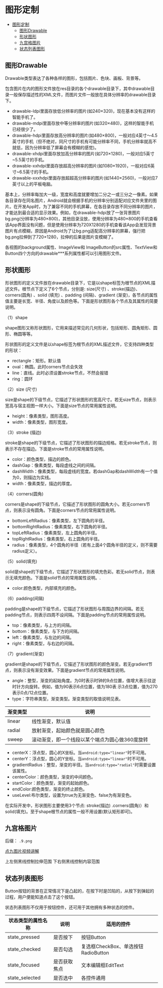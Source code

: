 # 图形定制

- [图形定制](#图形定制)
  - [图形Drawable](#图形drawable)
  - [形状图形](#形状图形)
  - [九宫格图片](#九宫格图片)
  - [状态列表图形](#状态列表图形)

## 图形Drawable

Drawable类型表达了各种各样的图形，包括图片、色块、画板、背景等。

包含图片在内的图形文件放在res目录的各个drawable目录下，其中drawable目录一般保存描述性的XML文件，而图片文件一般放在具体分辨率的drawable目录下。


- drawable-ldpi里面存放低分辨率的图片(如240×320)，现在基本没有这样的智能手机了。
- drawable-mdpi里面存放中等分辨率的图片(如320×480)，这样的智能手机已经很少了。
- drawable-hdpi里面存放高分辨率的图片(如480×800)，一般对应4英寸～4.5英寸的手机（但不绝对，同尺寸的手机有可能分辨率不同，手机分辨率就高不就低，因为分辨率低了屏幕会有模糊的感觉)。
- drawable-xhdpi里面存放加高分辨率的图片(如720×1280)，一般对应5英寸~5.5英寸的手机。
- drawable-xxhdpi里面存放超高分辨率的图片(如1080×1920)，一般对应6英寸~6.5英寸的手机。
- drawable-xxxhdpi里面存放超超高分辨率的图片(如1440×2560)，一般对应7英寸以上的平板电脑。

基本上，分辨率每加大一级，宽度和高度就要增加二分之一或三分之一像素。如果各目录存在同名图片，Android就会根据手机的分辨率分别适配对应文件夹里的图片。在开发App时，为了兼容不同的手机屏幕，在各目录存放不同分辨率的图片，才能达到最合适的显示效果。例如，在drawable-hdpi放了一张背景图片bg.png(分辨率为480×800)，其他目录没放，使用分辨率为480×800的手机查看该App界面没有问题，但是使用分辨率为720X1280的手机查看该App会发现背景图片有点模糊，原因是Android为了让bg.png适配高分辨率的屏幕，强行把bg.png拉伸到了720×1280，拉伸的后果是图片变模糊了。

各视图的background属性、ImageView和 lmageButton的src属性、TextView和Button四个方向的drawable***系列属性都可以引用图形文件。

## 形状图形

形状图形的定义文件放在drawable目录下，它是以shape标签为根节点的XML描述文件。根节点下定义了6个节点，分别是: size(尺寸) 、stroke(描边)、corners(圆角) 、solid (填充) 、padding (间隔)、gradient (渐变)，各节点的属性值主要是长宽、半径、角度以及颜色等。下面是形状图形各个节点及其属性的简要说明。

（1）shape

shape图形又称形状图形，它用来描述常见的几何形状，包括矩形、圆角矩形、圆形、椭圆等等。

形状图形的定义文件是以shape标签为根节点的XML描述文件，它支持四种类型的形状：

- rectangle：矩形。默认值
- oval：椭圆。此时corners节点会失效
- line：直线。此时必须设置stroke节点，不然会报错
- ring：圆环

（2）size (尺寸)

size是shape的下级节点，它描述了形状图形的宽高尺寸。若无size节点，则表示宽高与宿主视图一样大小。下面是size节点的常用属性说明。
- height：像素类型，图形高度。 
- width：像素类型，图形宽度。

（3）stroke (描边)

stroke是shape的下级节点，它描述了形状图形的描边规格。若无stroke节点，则表示不存在描边。下面是stroke节点的常用属性说明。
- color：颜色类型，描边的颜色。
- dashGap：像素类型，每段虚线之间的间隔。
- dashWidth：像素类型，每段虚线的宽度。若dashGap和dashWidth有一个值为0，则描边为实线。
- width：像素类型，描边的厚度。

（4）corners(圆角)

corners是shape的下级节点，它描述了形状图形的圆角大小。若无corners节点，则表示没有圆角。下面是corners节点的常用属性说明。
- bottomLeftRadius：像素类型，左下圆角的半径。
- bottomRightRadius：像素类型，右下圆角的半径。
- topLeftRadius：像素类型，左上圆角的半径。
- topRightRadius：像素类型，右上圆角的半径。
- radius：像素类型，4个圆角的半径（若有上面4个圆角半径的定义，则不需要radius定义）。

（5）solid(填充)

solid是shape的下级节点，它描述了形状图形的填充色彩。若无solid节点，则表示无填充颜色。下面是solid节点的常用属性说明。.
- color:颜色类型，内部填充的颜色。


（6）padding(间隔)

padding是shape的下级节点，它描述了形状图形与周围边界的间隔。若无padding节点，则表示四周不设间隔。下面是padding节点的常用属性说明。
- top：像素类型，与上方的间隔。
- bottom：像素类型，与下方的间隔。
- left：像素类型，与左边的间隔。
- right：像素类型，与右边的间隔。

（7）gradient(渐变)

gradient是shape的下级节点，它描述了形状图形的颜色渐变。若无gradient节点，则表示没有渐变效果。下面是gradient节点的常用属性说明。
- angle：整型，渐变的起始角度。为0时表示时钟的9点位置，值增大表示往逆时针方向旋转。例如，值为90表示6点位置，值为180表
示3点位置，值为270表示0点/12点位置。
- type：字符串类型，渐变类型。渐变类型的取值说明见表。


| 渐变类型 | 说明                                            |
| -------- | ----------------------------------------------- |
| linear   | 线性渐变，默认值                                |
| radial   | 放射渐变，起始颜色就是圆心颜色                  |
| sweep    | 滚动渐变，即一个线段以某个端点为圆心做360度旋转 |

- centerX：浮点型，圆心的X坐标。当`android:type="linear"`时不可用。
- centerY：浮点型，圆心的Y坐标。当`android:type="linear"`时不可用。
- gradientRadius：整型，渐变的半径。当`android:type="radial"`时需要设置该属性。
- centerColor：颜色类型，渐变的中间颜色。
- startColor：颜色类型，渐变的起始颜色。
- endColor:颜色类型，渐变的终止颜色。
- useLevel:布尔类型，设置为true为无渐变色、false为有渐变色。


在实际开发中，形状图形主要使用3个节点: stroke(描边) .corners(圆角)）和solid(填充)。至于shape根节点的属性一般不用设置(默认矩形即可)。

## 九宫格图片

后缀： `.9.png`

[点九图片视频讲解](https://www.bilibili.com/video/BV19U4y1R7zV?p=49)

上左侧黑线控制拉伸范围
下右侧黑线控制内容范围

## 状态列表图形

Button按钮的背景在正常情况下是凸起的，在按下时是凹陷的，从按下到弹起的过程，用户便能知道点击了这个按钮。

状态列表图形不仅用于按钮控件，还可用于其他拥有多种状态的控件。

| 状态类型的属性名称 | 说明         | 适用的控件                          |
| ------------------ | ------------ | ----------------------------------- |
| state_pressed      | 是否按下     | 按钮Button                          |
| state_checked      | 是否勾选     | 复选框CheckBox、单选按钮RadioButton |
| state_focused      | 是否获取焦点 | 文本编辑框EditText                  |
| state_selected     | 是否选中     | 各控件通用                          |
